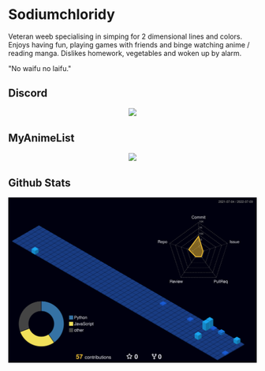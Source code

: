 # Sodiumchloridy
Veteran weeb specialising in simping for 2 dimensional lines and colors. Enjoys having fun, playing games with friends and binge watching anime / reading manga. Dislikes homework, vegetables and woken up by alarm.

"No waifu no laifu."

## Discord
<div align="center">
<a href="https://discord.com/users/418732009926688768"><img src="https://discord.c99.nl/widget/theme-3/418732009926688768.png" width="450px"></a>
</div>

## MyAnimeList
<div align="center">
<a href="https://myanimelist.net/profile/Sodiumchloridy"><img src="https://malsignature.com/?/view?username=SodiumChloridy&style=normal" width="450px"></a>
</div>

## Github Stats
![](./profile-3d-contrib/profile-night-view.svg)

